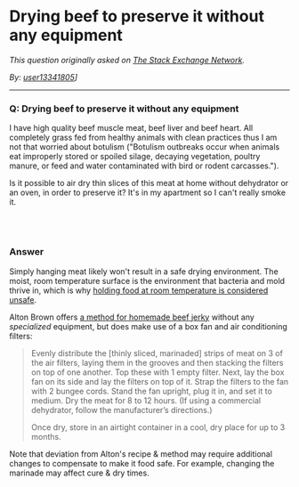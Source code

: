 # Drying beef to preserve it without any equipment

_This question originally asked on [The Stack Exchange Network](https://dba.stackexchange.com/q/108679)._

_By: [user13341805](https://dba.stackexchange.com/u/84710)]_
<br><hr>
### Q: Drying beef to preserve it without any equipment
<p>I have high quality beef muscle meat, beef liver and beef heart. All completely grass fed from healthy animals with clean practices thus I am not that worried about botulism ("Botulism outbreaks occur when animals eat improperly stored or spoiled silage, decaying vegetation, poultry manure, or feed and water contaminated with bird or rodent carcasses.").</p>

<p>Is it possible to air dry thin slices of this meat at home without dehydrator or an oven, in order to preserve it? It's in my apartment so I can't really smoke it.</p>

<br><br>
### Answer 
<p>Simply hanging meat likely won't result in a safe drying environment. The moist, room temperature surface is the environment that bacteria and mold thrive in, which is why <a href="https://cooking.stackexchange.com/q/34670/45339">holding food at room temperature is considered unsafe</a>. </p>

<p>Alton Brown offers <a href="https://altonbrown.com/beef-jerky-recipe/" rel="noreferrer">a method for homemade beef jerky</a> without any <em>specialized</em> equipment, but does make use of a box fan and air conditioning filters:</p>

<blockquote>
  <p>Evenly distribute the [thinly sliced, marinaded] strips of meat on 3 of the air filters, laying them in the grooves and then stacking the filters on top of one another. Top these with 1 empty filter. Next, lay the box fan on its side and lay the filters on top of it. Strap the filters to the fan with 2 bungee cords. Stand the fan upright, plug it in, and set it to medium. Dry the meat for 8 to 12 hours. (If using a commercial dehydrator, follow the manufacturer’s directions.)</p>
  
  <p>Once dry, store in an airtight container in a cool, dry place for up to 3 months.</p>
</blockquote>

<p>Note that deviation from Alton's recipe &amp; method may require additional changes to compensate to make it food safe. For example, changing the marinade may affect cure &amp; dry times.</p>

